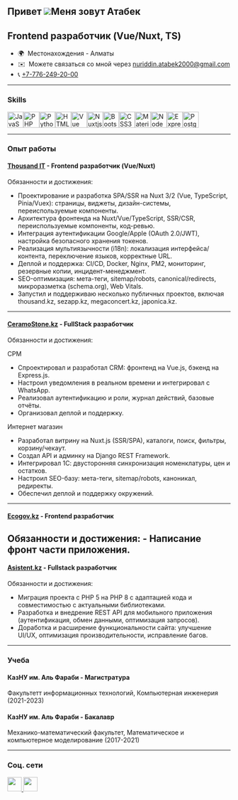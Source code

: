 ## Привет ![](https://user-images.githubusercontent.com/18350557/176309783-0785949b-9127-417c-8b55-ab5a4333674e.gif)Меня зовут Атабек
## Frontend разработчик (Vue/Nuxt, TS)
* 🌍  Местонахождения - Алматы
* ✉️  Можете связаться со мной через [nuriddin.atabek2000@gmail.com](mailto:nuriddin.atabek2000@gmail.com)
* 📞  [+7-776-249-20-00](tel:+77762492000)
-----------------------
### Skills

<p align="left">
<a href="https://developer.mozilla.org/en-US/docs/Web/JavaScript" target="_blank" rel="noreferrer"><img src="https://raw.githubusercontent.com/danielcranney/readme-generator/main/public/icons/skills/javascript-colored.svg" width="36" height="36" alt="JavaScript" /></a><a href="https://www.php.net/" target="_blank" rel="noreferrer"><img src="https://raw.githubusercontent.com/danielcranney/readme-generator/main/public/icons/skills/php-colored.svg" width="36" height="36" alt="PHP" /></a><a href="https://www.python.org/" target="_blank" rel="noreferrer"><img src="https://raw.githubusercontent.com/danielcranney/readme-generator/main/public/icons/skills/python-colored.svg" width="36" height="36" alt="Python" /></a><a href="https://developer.mozilla.org/en-US/docs/Glossary/HTML5" target="_blank" rel="noreferrer"><img src="https://raw.githubusercontent.com/danielcranney/readme-generator/main/public/icons/skills/html5-colored.svg" width="36" height="36" alt="HTML5" /></a><a href="https://vuejs.org/" target="_blank" rel="noreferrer"><img src="https://raw.githubusercontent.com/danielcranney/readme-generator/main/public/icons/skills/vuejs-colored.svg" width="36" height="36" alt="Vue" /></a><a href="https://nuxtjs.org/" target="_blank" rel="noreferrer"><img src="https://raw.githubusercontent.com/danielcranney/readme-generator/main/public/icons/skills/nuxtjs-colored.svg" width="36" height="36" alt="Nuxtjs" /></a><a href="https://getbootstrap.com/" target="_blank" rel="noreferrer"><img src="https://raw.githubusercontent.com/danielcranney/readme-generator/main/public/icons/skills/bootstrap-colored.svg" width="36" height="36" alt="Bootstrap" /></a><a href="https://www.w3.org/TR/CSS/#css" target="_blank" rel="noreferrer"><img src="https://raw.githubusercontent.com/danielcranney/readme-generator/main/public/icons/skills/css3-colored.svg" width="36" height="36" alt="CSS3" /></a><a href="https://mui.com/" target="_blank" rel="noreferrer"><img src="https://raw.githubusercontent.com/danielcranney/readme-generator/main/public/icons/skills/materialui-colored.svg" width="36" height="36" alt="Material UI" /></a><a href="https://nodejs.org/en/" target="_blank" rel="noreferrer"><img src="https://raw.githubusercontent.com/danielcranney/readme-generator/main/public/icons/skills/nodejs-colored.svg" width="36" height="36" alt="NodeJS" /></a><a href="https://expressjs.com/" target="_blank" rel="noreferrer"><img src="https://raw.githubusercontent.com/danielcranney/readme-generator/main/public/icons/skills/express-colored.svg" width="36" height="36" alt="Express" /></a><a href="https://www.postgresql.org/" target="_blank" rel="noreferrer"><img src="https://raw.githubusercontent.com/danielcranney/readme-generator/main/public/icons/skills/postgresql-colored.svg" width="36" height="36" alt="PostgreSQL" /></a>
</p>

-----------------------

### Опыт работы

 #### [Thousand IT](https://thousand.kz) - Frontend разработчик (Vue/Nuxt)

  Обязанности и достижения:
   - Проектирование и разработка SPA/SSR на Nuxt 3/2 (Vue, TypeScript, Pinia/Vuex): страницы, виджеты, дизайн-системы, переиспользуемые компоненты.
   - Архитектура фронтенда на Nuxt/Vue/TypeScript, SSR/CSR, переиспользуемые компоненты, код-ревью.
   - Интеграция аутентификации Google/Apple (OAuth 2.0/JWT), настройка безопасного хранения токенов.
   - Реализация мультиязычности (i18n): локализация интерфейса/контента, переключение языков, корректные URL.
   - Деплой и поддержка: CI/CD, Docker, Nginx, PM2, мониторинг, резервные копии, инцидент-менеджмент.
   - SEO-оптимизация: мета-теги, sitemap/robots, canonical/redirects, микроразметка (schema.org), Web Vitals.
   - Запустил и поддерживаю несколько публичных проектов, включая thousand.kz, sezapp.kz, megaconcert.kz, japonica.kz.
-----------------------

  #### [CeramoStone.kz](https://CeramoStone.kz) - FullStack разработчик

  Обязанности и достижения:
  
  СРМ
  
   - Спроектировал и разработал CRM: фронтенд на Vue.js, бэкенд на Express.js.
   - Настроил уведомления в реальном времени и интегрировал с WhatsApp.
   - Реализовал аутентификацию и роли, журнал действий, базовые отчёты.
   - Организовал деплой и поддержку.
  
  Интернет магазин
  
   - Разработал витрину на Nuxt.js (SSR/SPA), каталоги, поиск, фильтры, корзину/чекаут.
   - Создал API и админку на Django REST Framework.
   - Интегрировал 1С: двусторонняя синхронизация номенклатуры, цен и остатков.
   - Настроил SEO-базу: мета-теги, sitemap/robots, каноникал, редиректы.
   - Обеспечил деплой и поддержку окружений.
-----------------------

  #### [Ecogov.kz](https://company.ecogov.kz) - Frontend разработчик
  Обязанности и достижения:
    - Написание фронт части приложения.
-----------------------

  #### [Asistent.kz](https://Asistent.kz) - Fullstack разработчик

  Обязанности и достижения:
   - Миграция проекта с PHP 5 на PHP 8 с адаптацией кода и совместимостью с актуальными библиотеками.
   - Разработка и внедрение REST API для мобильного приложения (аутентификация, обмен данными, оптимизация запросов).
   - Доработка и расширение функциональности сайта: улучшение UI/UX, оптимизация производительности, исправление багов.



-----------------------

### Учеба

#### КазНУ им. Аль Фараби - Магистратура
Факультетт информационных технологий, Компьютерная инженерия (2021-2023)

#### КазНУ им. Аль Фараби - Бакалавр
Механико-математический факультет, Математическое и компьютерное моделирование (2017-2021)

-----------------------

### Соц. сети

<p align="left"> <a href="https://www.github.com/atabek2000" target="_blank" rel="noreferrer"> <picture> <source media="(prefers-color-scheme: dark)" srcset="https://raw.githubusercontent.com/danielcranney/readme-generator/main/public/icons/socials/github-dark.svg" /> <source media="(prefers-color-scheme: light)" srcset="https://raw.githubusercontent.com/danielcranney/readme-generator/main/public/icons/socials/github.svg" /> <img src="https://raw.githubusercontent.com/danielcranney/readme-generator/main/public/icons/socials/github.svg" width="32" height="32" /> </picture> </a> <a href="https://linkedin.com/in/atabek-nuriddinov-67593a211" target="_blank" rel="noreferrer"> <picture> <source media="(prefers-color-scheme: dark)" srcset="https://raw.githubusercontent.com/danielcranney/readme-generator/main/public/icons/socials/linkedin-dark.svg" /> <source media="(prefers-color-scheme: light)" srcset="https://raw.githubusercontent.com/danielcranney/readme-generator/main/public/icons/socials/linkedin.svg" /> <img src="https://raw.githubusercontent.com/danielcranney/readme-generator/main/public/icons/socials/linkedin.svg" width="32" height="32" /> </picture> </a></p>
